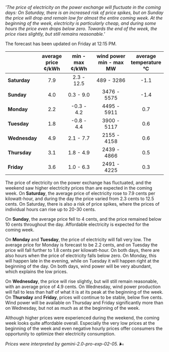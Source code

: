 *'The price of electricity on the power exchange will fluctuate in the coming days: On Saturday, there is an increased risk of price spikes, but on Sunday the price will drop and remain low for almost the entire coming week. At the beginning of the week, electricity is particularly cheap, and during some hours the price even drops below zero. Towards the end of the week, the price rises slightly, but still remains reasonable.'*

The forecast has been updated on Friday at 12:15 PM.

|    | average<br>price<br>¢/kWh | min - max<br>¢/kWh | wind power<br>min - max<br>MW | average<br>temperature<br>°C |
|:-------------|:----------------:|:----------------:|:-------------:|:-------------:|
| **Saturday**  | 7.9              | 2.3 - 12.5       | 489 - 3286    | -1.1          |
| **Sunday** | 4.0             | 0.3 - 9.0         | 3476 - 5575   | -1.4          |
| **Monday** | 2.2              | -0.3 - 4.2        | 4495 - 5911   | 0.7           |
| **Tuesday**   | 1.8              | -0.8 - 4.4        | 3900 - 5117   | 0.6           |
| **Wednesday**| 4.9              | 2.1 - 7.7         | 2155 - 4158   | 0.6           |
| **Thursday**  | 3.1              | 1.8 - 4.9         | 2439 - 4866   | 0.5           |
| **Friday** | 3.6              | 1.0 - 6.3         | 2491 - 4225   | 0.3           |

The price of electricity on the power exchange has fluctuated, and the weekend saw higher electricity prices than are expected in the coming week. On **Saturday**, the average price of electricity rose to 7.9 cents per kilowatt-hour, and during the day the price varied from 2.3 cents to 12.5 cents. On Saturday, there is also a risk of price spikes, where the prices of individual hours can rise up to 20-30 cents.

On **Sunday**, the average price fell to 4 cents, and the price remained below 10 cents throughout the day. Affordable electricity is expected for the coming week.

On **Monday** and **Tuesday**, the price of electricity will fall very low. The average price for Monday is forecast to be 2.2 cents, and on Tuesday the price will fall further to 1.8 cents per kilowatt-hour. On both days, there are also hours when the price of electricity falls below zero. On Monday, this will happen late in the evening, while on Tuesday it will happen right at the beginning of the day. On both days, wind power will be very abundant, which explains the low prices.

On **Wednesday**, the price will rise slightly, but will still remain reasonable, with an average price of 4.9 cents. On Wednesday, wind power production will fall to less than half of what it is at its peak at the beginning of the week. On **Thursday** and **Friday**, prices will continue to be stable, below five cents. Wind power will be available on Thursday and Friday significantly more than on Wednesday, but not as much as at the beginning of the week.

Although higher prices were experienced during the weekend, the coming week looks quite affordable overall. Especially the very low prices at the beginning of the week and even negative hourly prices offer consumers the opportunity to optimize their electricity consumption.

*Prices were interpreted by gemini-2.0-pro-exp-02-05.* 🌬️

